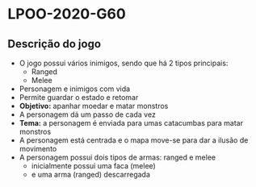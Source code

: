 # LPOO-2020-G60
## Descrição do jogo
- O jogo possui vários inimigos, sendo que há 2 tipos principais:
    - Ranged
    - Melee
- Personagem e inimigos com vida
- Permite guardar o estado e retomar
- **Objetivo:** apanhar moedar e matar monstros
- A personagem dá um passo de cada vez
- **Tema:**  a personagem é enviada para umas catacumbas para matar monstros
- A personagem está centrada e o mapa move-se para dar a ilusão de movimento
- A personagem possui dois tipos de armas: ranged e melee
    - inicialmente possui uma faca (melee)
    - e uma arma (ranged) descarregada
